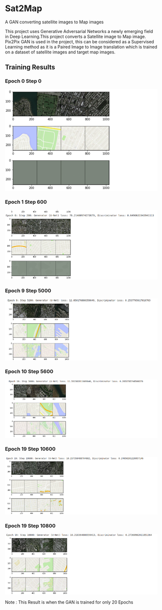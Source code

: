 # Sat2Map
A GAN converting satellite images to Map images

This project uses Generative Adversarial Networks a newly emerging field in Deep Learning.This project converts a Satellite image to Map image. Pix2Pix GAN is used in the project, this can be considered as a Supervised Learning method as it is a Paired Image to Image translation which is trained on a dataset of satellite images and target map images.

## Training Results

### Epoch 0 Step 0
<img src="./images/0.png" />

### Epoch 1 Step 600
<img src="./images/1.png" />

### Epoch 9 Step 5000
<img src="./images/9.png" />

### Epoch 10 Step 5600
<img src="./images/10.png" />

### Epoch 19 Step 10600
<img src="./images/19.png" />

### Epoch 19 Step 10800
<img src="./images/20.png" />

Note : This Result is when the GAN is trained for only 20 Epochs 
